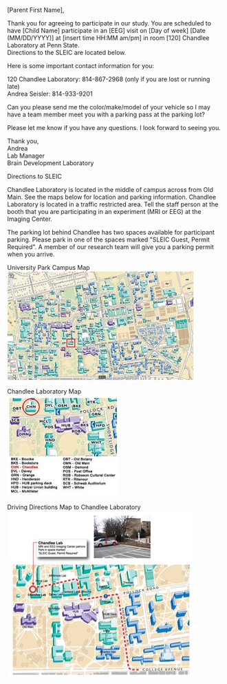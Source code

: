 [Parent First Name],

Thank you for agreeing to participate in our study. You are scheduled to have [Child Name] participate in an [EEG] visit on [Day of week] [Date (MM/DD/YYYY)] at [insert time HH:MM am/pm] in room [120] Chandlee Laboratory at Penn State.  
Directions to the SLEIC are located below.

Here is some important contact information for you:

120 Chandlee Laboratory: 814-867-2968  (only if you are lost or running late)  
Andrea Seisler: 814-933-9201

Can you please send me the color/make/model of your vehicle so I may have a team member meet you with a parking pass at the parking lot?  

Please let me know if you have any questions. I look forward to seeing you.

Thank you,  
Andrea   
Lab Manager  
Brain Development Laboratory  


Directions to SLEIC  

Chandlee Laboratory is located in the middle of campus across from Old Main. See the maps below for location and parking information. Chandlee Laboratory is located in a traffic restricted area. Tell the staff person at the booth that you are participating in an experiment (MRI or EEG) at the Imaging Center.  

The parking lot behind Chandlee has two spaces available for participant parking. Please park in one of the spaces marked "SLEIC Guest, Permit Required". A member of our research team will give you a parking permit when you arrive.  

University Park Campus Map  
![Campus Map](imgs/Campus_Map_Chandlee.jpg)

Chandlee Laboratory Map  
![Chandlee Laboratory](imgs/Campus_Map_Zoom_Chandlee.jpg)  

Driving Directions Map to Chandlee Laboratory  
![SLEIC Parking Spaces](imgs/SLEIC_Parking.jpg)  
